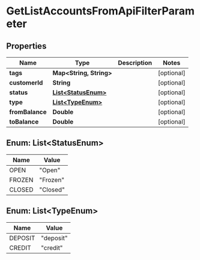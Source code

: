 

# GetListAccountsFromApiFilterParameter


## Properties

| Name | Type | Description | Notes |
|------------ | ------------- | ------------- | -------------|
|**tags** | **Map&lt;String, String&gt;** |  |  [optional] |
|**customerId** | **String** |  |  [optional] |
|**status** | [**List&lt;StatusEnum&gt;**](#List&lt;StatusEnum&gt;) |  |  [optional] |
|**type** | [**List&lt;TypeEnum&gt;**](#List&lt;TypeEnum&gt;) |  |  [optional] |
|**fromBalance** | **Double** |  |  [optional] |
|**toBalance** | **Double** |  |  [optional] |



## Enum: List&lt;StatusEnum&gt;

| Name | Value |
|---- | -----|
| OPEN | &quot;Open&quot; |
| FROZEN | &quot;Frozen&quot; |
| CLOSED | &quot;Closed&quot; |



## Enum: List&lt;TypeEnum&gt;

| Name | Value |
|---- | -----|
| DEPOSIT | &quot;deposit&quot; |
| CREDIT | &quot;credit&quot; |



